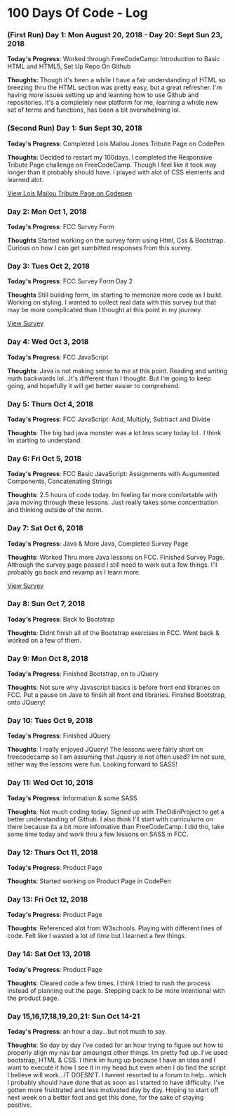 # 100 Days Of Code - Log

### (First Run) Day 1: Mon August 20, 2018 - Day 20: Sept Sun 23, 2018

**Today's Progress**: Worked through FreeCodeCamp: Introduction to Basic HTML and HTML5, Set Up Repo On Github

**Thoughts:** Though it's been a while I have a fair understanding of HTML so breezing thru the HTML section was pretty easy, but a great refresher. I'm having more issues setting up and learning how to use Github and repositories. It's a completely new platform for me, learning a whole new set of terms and functions, has been a bit overwhelming lol.

<!-- **Link to work:** None Today -->
### (Second Run) Day 1: Sun Sept 30, 2018

**Today's Progress**: Completed Lois Mailou Jones Tribute Page on CodePen

**Thoughts:** Decided to restart my 100days. I completed the Responsive Tribute Page challenge on FreeCodeCamp. Though I feel like it took way longer than it probably should have. I played with alot of CSS elements and learned alot. 


<!-- **Link to work:**-->
<a href="https://codepen.io/lolitadefoe/pen/BOdZwN"> View Lois Mailou Tribute Page on Codepen</a>

### Day 2: Mon Oct 1, 2018

**Today's Progress**: FCC Survey Form

**Thoughts** Started working on the survey form using Html, Css & Bootstrap. Curious on how I can get sumbitted responses 
from this survey. 


### Day 3: Tues Oct 2, 2018

**Today's Progress**: FCC Survey Form Day 2

**Thoughts** Still building form, Im starting to memorize more code as I build. Working on styling. I wanted to collect real data with this survey but that may be more complicated than I thought at this point in my journey.

<a href="https://codepen.io/lolitadefoe/pen/LgVJer?editors=1100"> View Survey</a>

### Day 4: Wed Oct 3, 2018

**Today's Progress**: FCC JavaScript

**Thoughts**: Java is not making sense to me at this point. Reading and writing math backwards lol...It's different than I thought. But I'm going to keep going, and hopefully it will get better easier to comprehend. 

### Day 5: Thurs Oct 4, 2018

**Today's Progress**: FCC JavaScript: Add, Multiply, Subtract and Divide

**Thoughts**: The big bad java monster was a lot less scary today lol . I think Im starting to understand.

### Day 6: Fri Oct 5, 2018

**Today's Progress**: FCC Basic JavaScript: Assignments with Augumented Components, Concatenating Strings 

**Thoughts**: 2.5 hours of code today. Im feeling far more comfortable with java moving through these lessons. Just really takes some concentration and thinking outside of the norm. 

### Day 7: Sat Oct 6, 2018

**Today's Progress**: Java & More Java, Completed Survey Page

**Thoughts**: Worked Thru more Java lessons on FCC. Finished Survey Page. Although the survey page passed I still need to work out a few things. I'll probably go back and revamp as I learn more. 

<a href="https://codepen.io/lolitadefoe/pen/LgVJer">View Survey</a>

### Day 8: Sun Oct 7, 2018

**Today's Progress**: Back to Bootstrap

**Thoughts**: Didnt finish all of the Bootstrap exercises in FCC. Went back & worked on a few of them. 

### Day 9: Mon Oct 8, 2018

**Today's Progress**: Finished Bootstrap, on to JQuery

**Thoughts**: Not sure why Javascript basics is before front end libraries on FCC. Put a pause on Java to finsih all front end libraries. Finshed Bootstrap, onto JQuery! 


### Day 10: Tues Oct 9, 2018

**Today's Progress**: Finished JQuery

**Thoughts**: I really enjoyed JQuery! The lessons were fairly short on freecodecamp so I am assuming that Jquery is not often used? Im not sure, either way the lessons were fun. Looking forward to SASS!

### Day 11: Wed Oct 10, 2018

**Today's Progress**: Information & some SASS

**Thoughts**: Not much coding today. Signed up with TheOdinProject to get a better understanding of Github. I also think I'll start with curriculums on there because its a bit more infomative than FreeCodeCamp. I did tho, take some time today and work thru a few lessons on SASS in FCC. 

### Day 12: Thurs Oct 11, 2018

**Today's Progress**: Product Page

**Thoughts**: Started working on Product Page in CodePen

### Day 13: Fri Oct 12, 2018

**Today's Progress**: Product Page 

**Thoughts**: Referenced alot from W3schools. Playing with different lines of code. Felt like I wasted a lot of time but I learned a few things.  


### Day 14: Sat Oct 13, 2018

**Today's Progress**: Product Page 

**Thoughts**: Cleared code a few times. I think I tried to rush the process instead of planning out the page. Stepping back to be more intentional with the product page. 


### Day 15,16,17,18,19,20,21: Sun Oct 14-21

**Today's Progress**: an hour a day...but not much to say.

**Thoughts**: So day by day I've coded for an hour trying to figure out how to properly align my nav bar amoungst other things. Im pretty fed up. I've used bootstrap, HTML & CSS. I think im hung up because I have an idea and I want to execute it how I see it in my head but even when I do find the script I believe will work...IT DOESN'T. I havent resorted to a forum to help...which I probably should have done that as soon as I started to have difficulty. I've gotten more frustrated and less motivated day by day. Hoping to start off next week on a better foot and get this done, for the sake of staying positive.  
